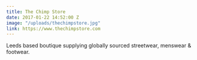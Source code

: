 ```yaml
---
title: The Chimp Store
date: 2017-01-22 14:52:00 Z
image: "/uploads/thechimpstore.jpg"
link: https://www.thechimpstore.com
---
```


Leeds based boutique supplying globally sourced streetwear, menswear &amp; footwear.